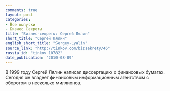 ```yaml
---
comments: true
layout: post
categories:
- Все выпуски
- Бизнес Секреты
title: "Бизнес-секреты: Сергей Лялин"
short_title: "Сергей Лялин"
english_short_title: "Sergey-Lyalin"
source_link: "http://tinkov.com/bizsekrety/46"
russia_id: "tinkov_10782"
date_publication: "2010-08-09"
---
```

В 1999 году Сергей Лялин написал диссертацию о финансовых бумагах. Сегодня он владеет финансовым информационным агентством с оборотом в несколько миллионов.
